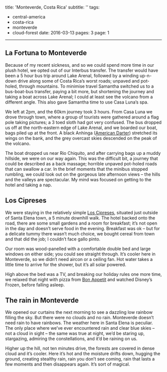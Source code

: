 title: 'Monteverde, Costa Rica'
subtitle: ''
tags:
  - central-america
  - costa-rica
  - monteverde
  - cloud-forest
date: 2016-03-13
pages: 3
page: 1
---

## La Fortuna to Monteverde

Because of my recent sickness, and so we could spend more time in our plush hotel, we opted out of our Interbus transfer. The transfer would have been a 5 hour bus trip around Lake Arenal, followed by a winding up-n-down drive along some of Costa Rica’s worst roads; unpaved and pot-holed, through mountains. To minimise travel Samantha switched us to a bus-boat-bus transfer, paying a bit more, but shortening the journey and taking a boat across Lake Arenal; I could at least see the volcano from a different angle. This also gave Samantha time to use Casa Luna’s spa.

We left at 2pm, and the 60km journey took 3 hours. From Casa Luna we drove through town, where a group of tourists were gathered around a flag pole taking pictures; a 3 toed sloth had got very confused. The bus dropped us off at the north-eastern edge of Lake Arenal, and we boarded our boat, bags piled up at the front. A black Anhinga ([American Darter](https://en.wikipedia.org/wiki/Anhinga)) stretched its wings on the bank, and the grey overcast skies descended on the peak of the volcano.

The boat dropped us near Rio Chiquito, and after carrying bags up a muddy hillside, we were on our way again. This was the difficult bit, a journey that could be described as a back massage; horrible unpaved pot-holed roads that can swallow a car. In the brief moments that the minibus stopped rumbling, we could look out on the gorgeous late afternoon views – the hills and the valleys are spectacular. My mind was focused on getting to the hotel and taking a nap.

## Los Cipreses

We were staying in the relatively simple [Los Cipreses](http://monteverdehotelcipreses.com/), situated just outside of Santa Elena town, a 5 minute downhill walk. The hotel backed onto the road, there are some small gardens and a room for breakfast; it’s not open in the day and doesn’t serve food in the evening. Breakfast was ok – but for a delicate tummy there wasn’t much choice, we bought cereal from town and that did the job; I couldn’t face gallo pinto.

Our room was wood-panelled with a comfortable double bed and large windows on either side; you could see straight through. It’s cooler here in Monteverde, so we didn’t need aircon or a ceiling fan. Hot water takes a little time to arrive for the shower, but it’s all solar powered.

High above the bed was a TV, and breaking our holiday rules one more time, we relaxed that night with pizza from [Bon Appetit](https://www.tripadvisor.co.uk/Restaurant_Review-g644053-d2571502-Reviews-Bistro_Bon_Appetit-Santa_Elena_Monteverde_Province_of_Puntarenas.html) and watched Disney’s Frozen, before falling asleep.

## The rain in Monteverde

We opened our curtains the next morning to see a dazzling low rainbow filling the sky. But there were no clouds and no rain. Monteverde doesn’t need rain to have rainbows. The weather here in Santa Elena is peculiar. The only place where we’ve ever encountered rain and clear blue skies – not a cloud in sight – the same was true at night, we’d be staring up, stargazing, admiring the constellations, and it’d be raining on us.

Higher up the hill, not ten minutes drive, the forests are covered in dense cloud and it’s cooler. Here it’s hot and the moisture drifts down, hugging the ground, creating stealthy rain, rain you don’t see coming, rain that lasts a few moments and then disappears again. It’s sort of magical.
